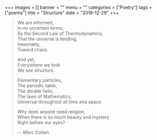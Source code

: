 +++
images = []
banner = ""
menu = ""
categories = ["Poetry"]
tags = ["poems"]
title = "Structure"
date = "2018-12-29"
+++

> We are informed,  
> In no uncertain terms,  
> By the Second Law of Thermodynamics,  
> That the universe is tending,  
> Inexorably,  
> Toward chaos.  
>  
> And yet,  
> Everywhere we look  
> We see structure.  
>  
> Elementary particles,  
> The periodic table,  
> The double helix,  
> The laws of Mathematics,  
> Universal throughout all time and space.  
>  
> Why does anyone need religion,  
> When there is so much beauty and mystery  
> Right before our eyes?  
>  
> -- <cite>Marc Cohen</cite>  
